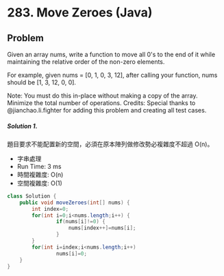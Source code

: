 # 283. Move Zeroes (Java)

## Problem

Given an array nums, write a function to move all 0's to the end of it while maintaining the relative order of the non-zero elements.

For example, given nums = [0, 1, 0, 3, 12], after calling your function, nums should be [1, 3, 12, 0, 0].

Note:
You must do this in-place without making a copy of the array.
Minimize the total number of operations.
Credits:
Special thanks to @jianchao.li.fighter for adding this problem and creating all test cases.

##### Solution 1.

題目要求不能配置新的空間，必須在原本陣列做修改勢必複雜度不超過 O(n)。

- 字串處理
- Run Time: 3 ms
- 時間複雜度: O(n)
- 空間複雜度: O(1)

```java
class Solution {
    public void moveZeroes(int[] nums) {
        int index=0;
        for(int i=0;i<nums.length;i++) {
        		if(nums[i]!=0) {
        			nums[index++]=nums[i];
        		}
        }
        for(int i=index;i<nums.length;i++)
        		nums[i]=0;
    }
}
```
